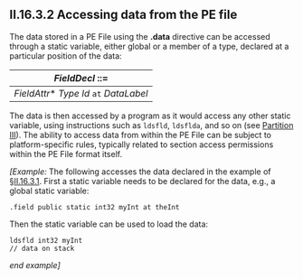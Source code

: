 ## II.16.3.2 Accessing data from the PE file

The data stored in a PE File using the **.data** directive can be accessed through a static variable, either global or a member of a type, declared at a particular position of the data:

 | _FieldDecl_ ::=
 | ----
 | _FieldAttr_* _Type_ _Id_ `at` _DataLabel_
 
The data is then accessed by a program as it would access any other static variable, using instructions such as `ldsfld`, `ldsflda`, and so on (see [Partition III](#todo-missing-hyperlink)). The ability to access data from within the PE File can be subject to platform-specific rules, typically related to section access permissions within the PE File format itself.

_[Example:_ The following accesses the data declared in the example of §[II.16.3.1](#todo-missing-hyperlink). First a static variable needs to be declared for the data, e.g., a global static variable:

 ```ilasm
 .field public static int32 myInt at theInt
 ```

Then the static variable can be used to load the data:

 ```ilasm
 ldsfld int32 myInt
 // data on stack
 ```

_end example]_
